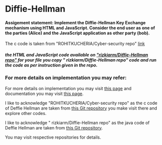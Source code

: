 # Diffie-Hellman
#### Assigement statement: Implement the Diffie-Hellman Key Exchange mechanism using HTML and JavaScript. Consider the end user as one of the parties (Alice) and the JavaScript application as other party (bob). 
The c code is taken from "ROHITKUCHERIA/Cyber-security repo" [link](https://github.com/ROHITKUCHERIA/Cyber-security)

##### the HTML and JavaScript code available on ["rizkiarm/Diffie-Hellman  repo"](https://github.com/rizkiarm/Diffie-Hellman) for your file you copy " rizkiarm/Diffie-Hellman  repo" code and run the code as per instruction given in the repo.



### For more details on implementation you may refer:
 For more details on implementation you may visit [this page](https://onlinesmarttrainer.blogspot.com/2019/04/implement-diffie-hellman-key-exchange.html) and documentation you may visit [this page](https://www.google.com/url?sa=t&rct=j&q=&esrc=s&source=web&cd=&ved=2ahUKEwiBsM_8sbztAhXy8XMBHap0A9YQFjAFegQIDxAC&url=https%3A%2F%2Fcs.wmich.edu%2F~llilien%2Fteaching%2FFall2005%2Fcs5950-6030%2F_F05_project_reports%2FP12-F05%2Ffinal%2520project%2Freport.doc&usg=AOvVaw2MH-ASUZvQFuuTPIdEsieL).

I like to acknowledge "ROHITKUCHERIA/Cyber-security repo" as the c code of Deffie Hellman are taken from [this Git repository](https://github.com/ROHITKUCHERIA/Cyber-security) you make visit there and explore other codes.


I like to acknowledge " rizkiarm/Diffie-Hellman  repo" as the java  code of Deffie Hellman are taken from [this Git repository](https://github.com/rizkiarm/Diffie-Hellman).

You may visit respective repositories for details.
    
